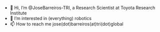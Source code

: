 - 👋 Hi, I’m @JoseBarreiros-TRI, a Research Scientist at Toyota Research Institute
- 👀 I’m interested in (everything) robotics
- 📫 How to reach me jose(dot)barreiros(at)tri(dot)global

<!---
JoseBarreiros-TRI/JoseBarreiros-TRI is a ✨ special ✨ repository because its `README.md` (this file) appears on your GitHub profile.
You can click the Preview link to take a look at your changes.
--->
